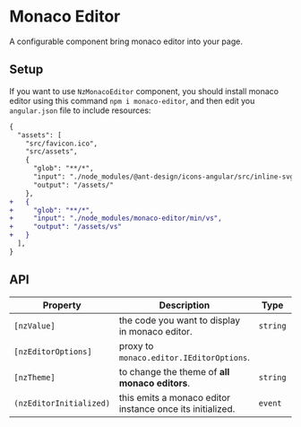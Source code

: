 # Monaco Editor

A configurable component bring monaco editor into your page.

## Setup

If you want to use `NzMonacoEditor` component, you should install monaco editor using this command `npm i monaco-editor`, and then edit you `angular.json` file to include resources:

```diff
{
  "assets": [
    "src/favicon.ico",
    "src/assets",
    {
      "glob": "**/*",
      "input": "./node_modules/@ant-design/icons-angular/src/inline-svg/",
      "output": "/assets/"
    },
+   {
+     "glob": "**/*",
+     "input": "./node_modules/monaco-editor/min/vs",
+     "output": "/assets/vs"
+   }
  ],
}
```

## API

| Property | Description | Type | Default |
| --- | --- | --- | --- |
| `[nzValue]` | the code you want to display in monaco editor. | `string` | - |
| `[nzEditorOptions]` | proxy to  `monaco.editor.IEditorOptions`. |  | - |
| `[nzTheme]` | to change the theme of **all monaco editors**. | `string` | - |
| `(nzEditorInitialized)` | this emits a monaco editor instance once its initialized.| `event` | - |
